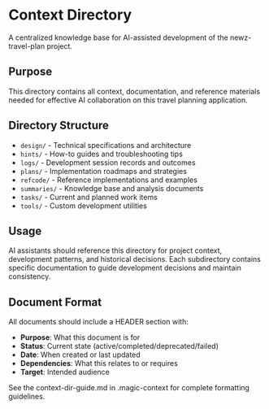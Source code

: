 # Context Directory

A centralized knowledge base for AI-assisted development of the newz-travel-plan project.

## Purpose

This directory contains all context, documentation, and reference materials needed for effective AI collaboration on this travel planning application.

## Directory Structure

- `design/` - Technical specifications and architecture
- `hints/` - How-to guides and troubleshooting tips
- `logs/` - Development session records and outcomes
- `plans/` - Implementation roadmaps and strategies
- `refcode/` - Reference implementations and examples
- `summaries/` - Knowledge base and analysis documents
- `tasks/` - Current and planned work items
- `tools/` - Custom development utilities

## Usage

AI assistants should reference this directory for project context, development patterns, and historical decisions. Each subdirectory contains specific documentation to guide development decisions and maintain consistency.

## Document Format

All documents should include a HEADER section with:
- **Purpose**: What this document is for
- **Status**: Current state (active/completed/deprecated/failed)
- **Date**: When created or last updated
- **Dependencies**: What this relates to or requires
- **Target**: Intended audience

See the context-dir-guide.md in .magic-context for complete formatting guidelines.
